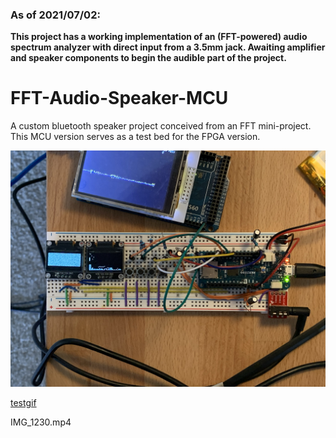 ### As of 2021/07/02:  
**This project has a working implementation of an (FFT-powered) audio spectrum analyzer with direct input from a 3.5mm jack.  Awaiting amplifier and speaker components to begin the audible part of the project.**

# FFT-Audio-Speaker-MCU
A custom bluetooth speaker project conceived from an FFT mini-project.  This MCU version serves as a test bed for the FPGA version.



![alt-text](https://github.com/Gunmetal-61/FFT-Audio-Speaker-MCU/blob/gh-pages/images/IMG_1381.jpeg)

[testgif](https://imgur.com/S55DTST)



IMG_1230.mp4
